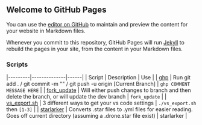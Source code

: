 ## Welcome to GitHub Pages

You can use the [editor on GitHub](https://github.com/williamsnash/Useful-Scripts/edit/gh-pages/index.md) to maintain and preview the content for your website in Markdown files.

Whenever you commit to this repository, GitHub Pages will run [Jekyll](https://jekyllrb.com/) to rebuild the pages in your site, from the content in your Markdown files.

### Scripts


|---------|--------------|------|
| Script  | Description  | Use  |
|  [ghp](Scripts/ghp/ghp.md) |  Run git add . / git commit -m "" / git push -u origin [Current Branch] | ```ghp COMMENT MESSAGE HERE```  |
|  [fork_update](Scripts/fork_update/fork_update.md) |  Will either push changes to branch and then delete the branch, or will update the dev branch |  ```fork_update``` |
| [vs_export.sh](Scripts/vs_export/vs_export.md)  | 3 different ways to get your vs code settings  | ```./vs_export.sh``` then ```[1-3]```  |
| [starlarker](Scripts/starlarker/starlarker.md)  | Converts .star files to .yml files for easier reading. Goes off current directory (assuming a .drone.star file exist)  | starlarker  |
 
